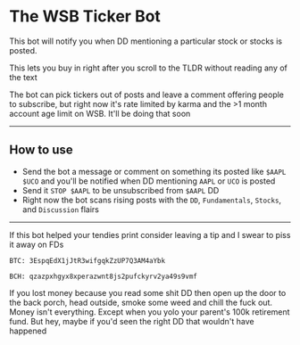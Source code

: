 # The WSB Ticker Bot
This bot will notify you when DD mentioning a particular stock or stocks
is posted.

This lets you buy in right after you scroll to the TLDR 
without reading any of the text

The bot can pick tickers out of posts and leave a comment offering people to subscribe, but right now it's rate limited by karma and the >1 month account age limit on WSB. It'll be doing that soon

---

## How to use
* Send the bot a message or comment on something its posted like `$AAPL $UCO` and you'll be notified when DD mentioning `AAPL` or `UCO` is posted
* Send it `STOP $AAPL` to be unsubscribed from `$AAPL` DD
* Right now the bot scans rising posts with the `DD`, `Fundamentals`, `Stocks`, and `Discussion` flairs

---

If this bot helped your tendies print consider leaving a tip and I swear to piss it away on FDs

`BTC: 3EspqEdX1jJtR3wifgqkZzUP7Q3AM4aYbk`

`BCH: qzazpxhgyx8xperazwnt8js2pufckyrv2ya49s9vmf`

If you lost money because you read some shit DD then open up the door to the back porch, head outside, smoke some weed and chill the fuck out. Money isn't everything. Except when you yolo your parent's 100k retirement fund. But hey, maybe if you'd seen the right DD that wouldn't have happened

